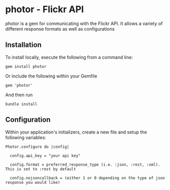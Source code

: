 # photor - Flickr API

photor is a gem for communicating with the Flickr API. It allows a variety of different response formats as well as configurations

## Installation

To install locally, execute the following from a command line:

    gem install photor

Or include the following within your Gemfile

    gem 'photor'

And then run

    bundle install


## Configuration

Within your application's initializers, create a new file and setup the following variables:

    Photor.configure do |config|

      config.api_key = "your api key"

      config.format = preferred_response_type (i.e. :json, :rest, :xml). This is set to :rest by default

      config.nojsoncallback = (either 1 or 0 depending on the type of json response you would like)